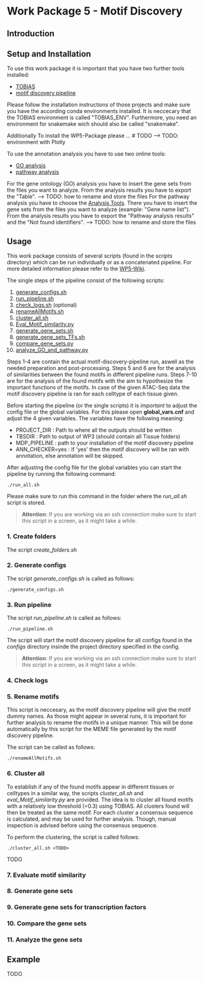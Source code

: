 # Work Package 5 - Motif Discovery

## Introduction

## Setup and Installation
To use this work package it is important that you have two further tools installed:
* [TOBIAS](https://github.com/loosolab/TOBIAS)
* [motif discovery pipeline](https://github.com/loosolab/motif-discovery-pipeline)

Please follow the installation instructions of those projects and make sure you have the according conda environments installed. It is neccecary that the TOBIAS environment is called "TOBIAS_ENV". 
Furthermore, you need an environment for snakemake wich should also be called "snakemake".

Additionally 
To install the WP5-Package please ... # TODO
--> TODO: environment with Plotly

To use the annotation analysis you have to use two online tools:
* [GO analysis](http://www.pantherdb.org)
* [pathway analysis](https://reactome.org)

For the gene ontology (GO) analysis you have to insert the gene sets from the files you want to analyze. From the analysis results you have to export the "Table". --> TODO: how to rename and store the files
For the pathway analysis you have to choose the [Analysis Tools](https://reactome.org/PathwayBrowser/#TOOL=AT). There you have to insert the gene sets from the files you want to analyze (example: "Gene name list"). From the analysis results you have to export the "Pathway analysis results" and the "Not found identifiers". --> TODO: how to rename and store the files

## Usage
This work package consists of several scripts (found in the *scripts* directory) which can be run individually or as a concatenated pipeline. For more detailed information please refer to the [WP5-Wiki](https://github.com/loosolab/Datenanalyse-2021/wiki/WP5).

The single steps of the pipeline consist of the following scripts:
1. [generate_configs.sh](#1-generate-configs)    
2. [run_pipeline.sh](#2-run-pipeline)
3. [check_logs.sh](#3-check-logs) (optional)
4. [renameAllMotifs.sh](#4-rename-motifs)
5. [cluster_all.sh](#5-cluster-all)
6. [Eval_Motif_similarity.py](#6-evaluate-motif-similarity)
7. [generate_gene_sets.sh](#7-generate-gene-sets)
8. [generate_gene_sets_TFs.sh](#8-generate-gene-sets-for-transcription-factors)
9. [compare_gene_sets.py](#9-compare-the-gene-sets)
10. [analyze_GO_and_pathway.py](#10-analyze-the-gene-sets)

Steps 1-4 are contain the actual motif-discovery-pipeline run, aswell as the needed preparation and post-processing.
Steps 5 and 6 are for the analysis of similarities between the found motifs in different pipeline runs.
Steps 7-10 are for the analysis of the found motifs with the aim to hypothesize the important functions of the motifs.
In case of the given ATAC-Seq data the motif discovery pipeline is ran for each celltype of each tissue given.

Before starting the pipeline (or the single scripts) it is *important* to adjust the config file or the global variables. 
For this please open **global_vars.cnf** and adjust the 4 given variables.
The variables have the following meaning:

* PROJECT_DIR : Path to where all the outputs should be written
* TBSDIR : Path to output of WP3 (should contain all Tissue folders)
* MDP_PIPELINE : path to your installation of the motif discovery pipeline
* ANN_CHECKER=yes : if 'yes' then the motif discovery will be ran with annotation, else annotation will be skipped.

After adjusting the config file for the global variables you can start the pipeline by running the following command:

```
./run_all.sh
```
Please make sure to run this command in the folder where the *run_all.sh* script is stored.
> **Attention**: If you are working via an ssh connection make sure to start this script in a screen, as it might take a while.

### 1. Create folders
The script *create_folders.sh* 

### 2. Generate configs
The script *generate_configs.sh* is called as follows:

```
./generate_configs.sh
```

### 3. Run pipeline
The script *run_pipeline.sh* is called as follows:

```
./run_pipeline.sh
```
The script will start the motif discovery pipeline for all configs found in the *configs* directory insinde the project directory specified in the config. 
> **Attention**: If you are working via an ssh connection make sure to start this script in a screen, as it might take a while.

### 4. Check logs

### 5. Rename motifs
This script is neccesary, as the motif discovery pipeline will give the motif dummy names. 
As those might appear in several runs, it is important for further analysis to rename the motifs in a unique manner.
This will be done automatically by this script for the MEME file generated by the motif discovery pipeline.

The script can be called as follows:

```
./renameAllMotifs.sh
```
### 6. Cluster all
To establish if any of the found motifs appear in different tissues or celltypes in a similar way, the scripts *cluster_all.sh* and 
*eval_Motif_similarity.py* are provided. 
The idea is to cluster all found motifs with a relatively low threshold (=0.3) using TOBIAS. All clusters found will then be treated as the same motif.
For each cluster a consensus sequence is calculated, and may be used for further analysis. Though, manual inspection is advised before using the consensus sequence.

To perform the clustering, the script is called follows:
```
./cluster_all.sh <TODO> 
```
TODO

### 7. Evaluate motif similarity

### 8. Generate gene sets

### 9. Generate gene sets for transcription factors

### 10. Compare the gene sets

### 11. Analyze the gene sets

## Example
TODO
